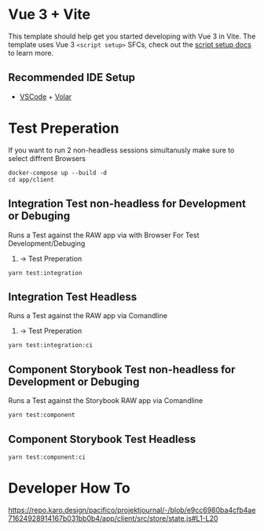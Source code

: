 # Vue 3 + Vite

This template should help get you started developing with Vue 3 in Vite. The template uses Vue 3 `<script setup>` SFCs, check out the [script setup docs](https://v3.vuejs.org/api/sfc-script-setup.html#sfc-script-setup) to learn more.

## Recommended IDE Setup

- [VSCode](https://code.visualstudio.com/) + [Volar](https://marketplace.visualstudio.com/items?itemName=johnsoncodehk.volar)

# Test Preperation
If you want to run 2 non-headless sessions simultanusly make sure to select diffrent Browsers
```
docker-compose up --build -d
cd app/client
```

## Integration Test non-headless for Development or Debuging
Runs a Test against the RAW app via with Browser For Test Development/Debuging
1) -> Test Preperation 
```
yarn test:integration
```

## Integration Test Headless 
Runs a Test against the RAW app via Comandline
1) -> Test Preperation
```
yarn test:integration:ci
```

## Component Storybook Test non-headless for Development or Debuging
Runs a Test against the Storybook RAW app via Comandline
```
yarn test:component
```
## Component Storybook Test Headless
```
yarn test:component:ci
```

# Developer How To
https://repo.karo.design/pacifico/projektjournal/-/blob/e9cc6980ba4cfb4ae71624928914167b031bb0b4/app/client/src/store/state.js#L1-L20